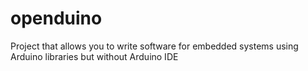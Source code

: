 # openduino
Project that allows you to write software for embedded systems using Arduino libraries but without Arduino IDE

